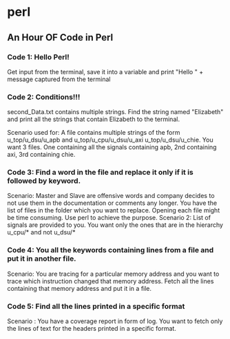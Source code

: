 # perl

## An Hour OF Code in Perl

### **Code 1: Hello Perl!**

Get input from the terminal, save it into a variable and print "Hello " + message captured from the terminal

### **Code 2: Conditions!!!**

second_Data.txt contains multiple strings. Find the string named "Elizabeth" and print all the strings that contain Elizabeth to the terminal.

Scenario used for: A file contains multiple strings of the form u_top/u_dsu/u_apb and u_top/u_cpu/u_dsu/u_axi u_top/u_dsu/u_chie. 
You want 3 files. One containing all the signals containing apb, 2nd containing axi, 3rd containing chie.  

### **Code 3: Find a word in the file and replace it only if it is followed by keyword.**

Scenario: Master and Slave are offensive words and company decides to not use them in the documentation or comments any longer. 
You have the list of files in the folder which you want to replace. Opening each file might be time consuming. Use perl to achieve the purpose. 
Scenario 2: List of signals are provided to you. You want only the ones that are in the hierarchy u_cpu/* and not u_dsu/*

### **Code 4: You all the keywords containing lines from a file and put it in another file.** 

Scenario: You are tracing for a particular memory address and you want to trace which instruction changed that memory address. Fetch all the lines containing that
memory address and put it in a file. 

### **Code 5: Find all the lines printed in a specific format**
Scenario : You have a coverage report in form of log. You want to fetch only the lines of text for the headers printed in a specific format. 
